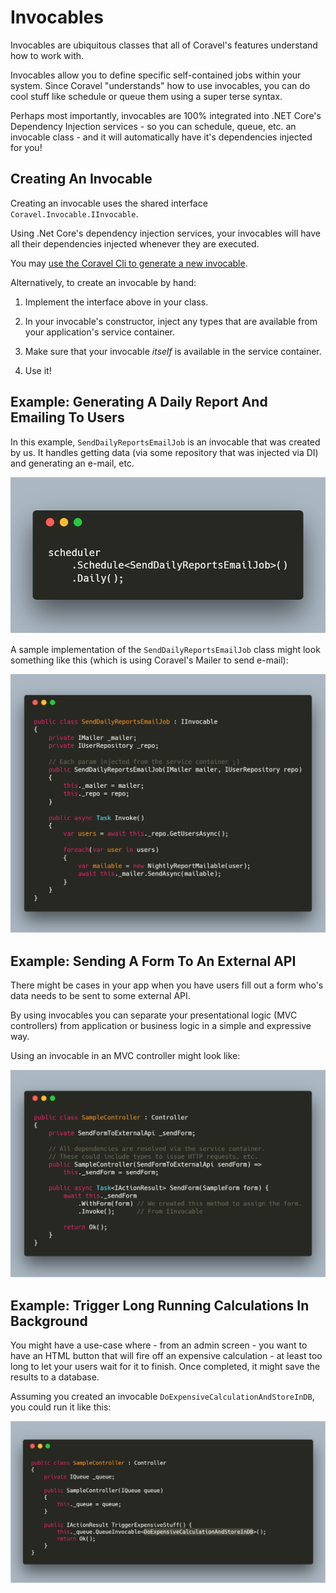 # Invocables

Invocables are ubiquitous classes that all of Coravel's features understand how to work with.

Invocables allow you to define specific self-contained jobs within your system. Since Coravel "understands" how to use invocables, you can do cool stuff like schedule or queue them using a super terse syntax.

Perhaps most importantly, invocables are 100% integrated into .NET Core's Dependency Injection services - so you can schedule, queue, etc. an invocable class - and it will automatically have it's dependencies injected for you!

## Creating An Invocable

Creating an invocable uses the shared interface `Coravel.Invocable.IInvocable`.

Using .Net Core's dependency injection services, your invocables will have all their dependencies injected whenever they are executed.

You may [use the Coravel Cli to generate a new invocable](./Cli.md).

Alternatively, to create an invocable by hand:

1. Implement the interface above in your class.

2. In your invocable's constructor, inject any types that are available from your application's service container.

3. Make sure that your invocable _itself_ is available in the service container.

4. Use it!

## Example: Generating A Daily Report And Emailing To Users

In this example, `SendDailyReportsEmailJob` is an invocable that was created by us. It handles getting data (via some repository that was injected via DI) and generating an e-mail, etc.

![Coravel Invocable Sample](./img/scheduledailyreport.png)

A sample implementation of the `SendDailyReportsEmailJob` class might look something like this (which is using Coravel's Mailer to send e-mail):

![Coravel Invocable Sample](./img/dailyreportinvocable.png)

## Example: Sending A Form To An External API

There might be cases in your app when you have users fill out a form who's data needs to be sent to some external API. 

By using invocables you can separate your presentational logic (MVC controllers) from application or business logic in a simple and expressive way.

Using an invocable in an MVC controller might look like:

![Coravel Invocable Sample](./img/sampleinvocablemvc.png)

## Example: Trigger Long Running Calculations In Background

You might have a use-case where - from an admin screen - you want to have an HTML button that will fire off an expensive
calculation - at least too long to let your users wait for it to finish. Once completed, it might save the results to a database.

Assuming you created an invocable `DoExpensiveCalculationAndStoreInDB`, you could run it like this:

![Coravel Invocable Sample](./img/queueexpensive.png)





